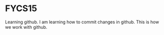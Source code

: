 # FYCS15
Learning github.
I am learning how to commit changes in github.
This is how we work with github.
